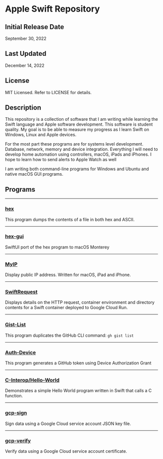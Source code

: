 # Apple Swift Repository

## Initial Release Date
September 30, 2022

## Last Updated
December 14, 2022

## License

MIT Licensed. Refer to LICENSE for details.

## Description

This repository is a collection of software that I am writing while learning the Swift language and Apple software development. This software is student quality. My goal is to be able to measure my progress as I learn Swift on Windows, Linux and Apple devices.

For the most part these programs are for systems level development. Database, network, memory and device integration. Everything I will need to develop home automation using controllers, macOS, iPads and iPhones. I hope to learn how to send alerts to Apple Watch as well

I am writing both command-line programs for Windows and Ubuntu and native macOS GUI programs.

## Programs

***
### [hex](hex)

This program dumps the contents of a file in both hex and ASCII.
***
### [hex-gui](hex-gui)

SwiftUI port of the hex program to macOS Monterey
***
### [MyIP](MyIP)

Display public IP address. Written for macOS, iPad and iPhone.
***
### [SwiftRequest](Google-Cloud/Cloud-Run/SwiftRequest)

Displays details on the HTTP request, container environment and directory contents for a Swift container deployed to Google Cloud Run.
***
### [Gist-List](GitHub/Gist/Gist-List)

This program duplicates the GitHub CLI command: `gh gist list`
***
### [Auth-Device](GitHub/Auth/Device-Authorization-Grant)

This program generates a GitHub token using Device Authorization Grant
***
### [C-Interop/Hello-World](C-Interop/01-Hello-World)

Demonstrates a simple Hello World program written in Swift that calls a C function.
***
### [gcp-sign](Google-Cloud/Service-Accounts/gcp-sign)

Sign data using a Google Cloud service account JSON key file.
***
### [gcp-verify](Google-Cloud/Service-Accounts/gcp-verify)

Verify data using a Google Cloud service account certificate.
